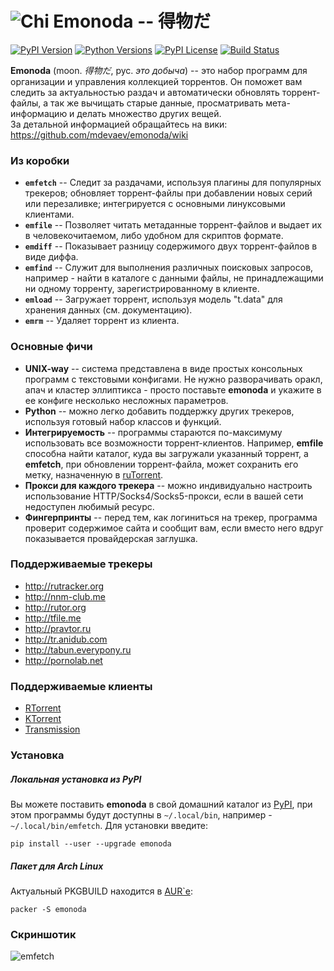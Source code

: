 ![Chi](https://raw.githubusercontent.com/wiki/mdevaev/emonoda/chi.png) Emonoda -- 得物だ
=======

[![PyPI Version](https://img.shields.io/pypi/v/emonoda.svg)](https://pypi.python.org/pypi/emonoda/)
[![Python Versions](https://img.shields.io/pypi/pyversions/emonoda.svg)](https://pypi.python.org/pypi/emonoda/)
[![PyPI License](https://img.shields.io/pypi/l/emonoda.svg)](https://pypi.python.org/pypi/emonoda/)
[![Build Status](https://img.shields.io/travis/mdevaev/emonoda.svg)](https://travis-ci.org/mdevaev/emonoda)

**Emonoda** (moon. _得物だ_, рус. _это добыча_) -- это набор программ для организации и управления коллекцией торрентов. Он поможет вам следить за актуальностью раздач и автоматически обновлять торрент-файлы, а так же вычищать старые данные, просматривать мета-информацию и делать множество других вещей.  
За детальной информацией обращайтесь на вики: https://github.com/mdevaev/emonoda/wiki  

### Из коробки ###
* **`emfetch`** -- Следит за раздачами, используя плагины для популярных трекеров; обновляет торрент-файлы при добавлении новых серий или перезаливке; интегрируется с основными линуксовыми клиентами.
* **`emfile`** -- Позволяет читать метаданные торрент-файлов и выдает их в человекочитаемом, либо удобном для скриптов формате.
* **`emdiff`** -- Показывает разницу содержимого двух торрент-файлов в виде диффа.
* **`emfind`** -- Служит для выполнения различных поисковых запросов, например - найти в каталоге с данными файлы, не принадлежащими ни одному торренту, зарегистрированному в клиенте.
* **`emload`** -- Загружает торрент, используя модель "t.data" для хранения данных (см. документацию).
* **`emrm`** -- Удаляет торрент из клиента.

### Основные фичи ###
* **UNIX-way** -- система представлена в виде простых консольных программ с текстовыми конфигами. Не нужно разворачивать оракл, апач и кластер эллиптикса - просто поставьте **emonoda** и укажите в ее конфиге несколько несложных параметров.
* **Python** -- можно легко добавить поддержку других трекеров, используя готовый набор классов и функций.
* **Интегрируемость** -- программы стараются по-максимуму использовать все возможности торрент-клиентов. Например, **emfile** способна найти каталог, куда вы загружали указанный торрент, а **emfetch**, при обновлении торрент-файла, может сохранить его метку, назначенную в [ruTorrent](https://github.com/Novik/ruTorrent).
* **Прокси для каждого трекера** -- можно индивидуально настроить использование HTTP/Socks4/Socks5-прокси, если в вашей сети недоступен любимый ресурс.
* **Фингерпринты** -- перед тем, как логиниться на трекер, программа проверит содержимое сайта и сообщит вам, если вместо него вдруг показывается провайдерская заглушка.

### Поддерживаемые трекеры ###
* http://rutracker.org
* http://nnm-club.me
* http://rutor.org
* http://tfile.me
* http://pravtor.ru
* http://tr.anidub.com
* http://tabun.everypony.ru
* http://pornolab.net

### Поддерживаемые клиенты ###
* [RTorrent](http://rakshasa.github.io/rtorrent/)
* [KTorrent](http://ktorrent.pwsp.net/)
* [Transmission](http://www.transmissionbt.com/)

### Установка ###
##### Локальная установка из PyPI ####
Вы можете поставить **emonoda** в свой домашний каталог из [PyPI](https://pypi.python.org/pypi/emonoda), при этом программы будут доступны в `~/.local/bin`, например - `~/.local/bin/emfetch`. Для установки введите:
```
pip install --user --upgrade emonoda
```
##### Пакет для Arch Linux ####
Актуальный PKGBUILD находится в [AUR`е](https://aur4.archlinux.org/packages/emonoda/):
```
packer -S emonoda
```

### Скриншотик ###
![emfetch](https://raw.githubusercontent.com/wiki/mdevaev/emonoda/emfetch.png)
